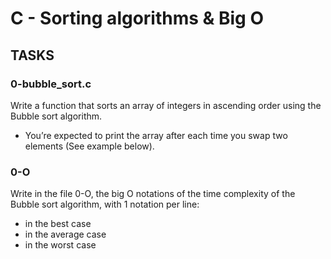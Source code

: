 # C - Sorting algorithms & Big O

## TASKS

### 0-bubble_sort.c
Write a function that sorts an array of integers in ascending order using the Bubble sort algorithm.
- You’re expected to print the array after each time you swap two elements (See example below).
### 0-O
Write in the file 0-O, the big O notations of the time complexity of the Bubble sort algorithm, with 1 notation per line:
- in the best case
- in the average case
- in the worst case

